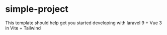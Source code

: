 # simple-project
This template should help get you started developing with laravel 9 + Vue 3 in Vite + Tailwind
